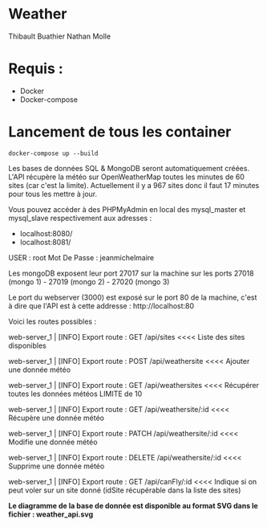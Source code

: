 # Weather

Thibault Buathier
Nathan Molle

# Requis : 
- Docker
- Docker-compose

# Lancement de tous les container 

	docker-compose up --build
	
Les bases de données SQL & MongoDB seront automatiquement créées. L'API récupère la météo sur OpenWeatherMap toutes les minutes de 60 sites (car c'est la limite). Actuellement il y a 967 sites donc il faut 17 minutes pour tous les mettre à jour.

Vous pouvez accéder à des PHPMyAdmin en local des mysql_master et mysql_slave respectivement aux adresses :
- localhost:8080/ 
- localhost:8081/

USER : root
Mot De Passe : jeanmichelmaire

Les mongoDB exposent leur port 27017 sur la machine sur les ports 27018 (mongo 1) - 27019 (mongo 2) - 27020 (mongo 3)

Le port du webserver (3000) est exposé sur le port 80 de la machine, c'est à dire que l'API est à cette addresse : http://localhost:80

Voici les routes possibles :

web-server_1         | [INFO] Export route : GET /api/sites <<<< Liste des sites disponibles

web-server_1         | [INFO] Export route : POST /api/weathersite <<<< Ajouter une donnée météo

web-server_1         | [INFO] Export route : GET /api/weathersites <<<< Récupérer toutes les données météos LIMITE de 10

web-server_1         | [INFO] Export route : GET /api/weathersite/:id <<<< Récupère une donnée météo

web-server_1         | [INFO] Export route : PATCH /api/weathersite/:id <<<< Modifie une donnée météo

web-server_1         | [INFO] Export route : DELETE /api/weathersite/:id <<<< Supprime une donnée météo

web-server_1         | [INFO] Export route : GET /api/canFly/:id <<<< Indique si on peut voler sur un site donné (idSite récupérable dans la liste des sites)


**Le diagramme de la base de donnée est disponible au format SVG dans le fichier : weather_api.svg**